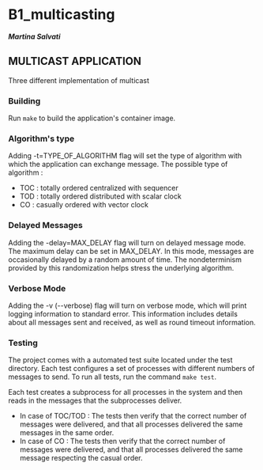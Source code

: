 # B1_multicasting
***Martina Salvati***

## MULTICAST APPLICATION

Three different implementation of multicast

### Building

Run ```make``` to build the application's container image.
### Algorithm's type

Adding -t=TYPE_OF_ALGORITHM flag will set the type of algorithm with which the application can exchange message.
The possible type of algorithm :
- TOC : totally ordered centralized with sequencer
- TOD : totally ordered distributed with scalar clock
- CO  : casually ordered with vector clock
### Delayed Messages
Adding the -delay=MAX_DELAY flag will turn on delayed message mode. The maximum delay can be set in MAX_DELAY. In this mode, messages are occasionally delayed by a random amount of time. The nondeterminism provided by this randomization helps stress the underlying algorithm.
### Verbose Mode
Adding the -v (--verbose) flag will turn on verbose mode, which will print logging information to standard error. This information includes details about all messages sent and received, as well as round timeout information.
### Testing
The project comes with a automated test suite located under the test directory. Each test configures a set of processes with different numbers of messages to send.
To run all tests, run the command ```make test```.


Each test creates a subprocess for all processes in the system and then reads in the messages that the subprocesses deliver.

- In case of TOC/TOD :
  The tests then verify that the correct number of messages were delivered, and that all processes delivered the same messages in the same order.
- In case of CO : The tests then verify that the correct number of messages were delivered, and that all processes delivered the same message respecting the casual order.
